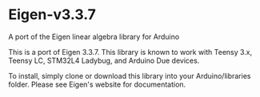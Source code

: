 # Eigen-v3.3.7
A port of the Eigen linear algebra library for Arduino

This is a port of Eigen 3.3.7. This library is known to work with Teensy 3.x, Teensy LC, STM32L4 Ladybug, and Arduino Due devices.

To install, simply clone or download this library into your Arduino/libraries folder. Please see Eigen's website for documentation.
